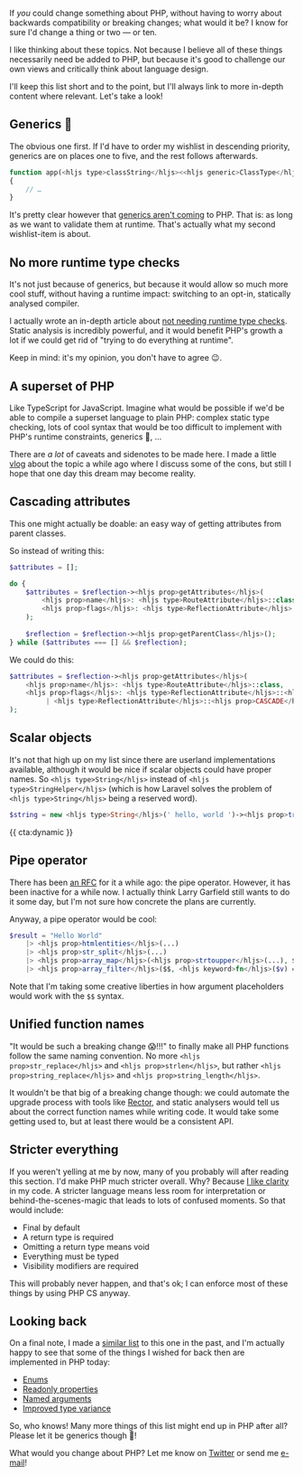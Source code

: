 If _you_ could change something about PHP, without having to worry about backwards compatibility or breaking changes; what would it be? I know for sure I'd change a thing or two — or ten. 

I like thinking about these topics. Not because I believe all of these things necessarily need be added to PHP, but because it's good to challenge our own views and critically think about language design.

I'll keep this list short and to the point, but I'll always link to more in-depth content where relevant. Let's take a look!

## Generics 🥺

The obvious one first. If I'd have to order my wishlist in descending priority, generics are on places one to five, and the rest follows afterwards.

```php
function app(<hljs type>classString</hljs><<hljs generic>ClassType</hljs>> $className): <hljs generic>ClassType</hljs>
{
    // …
}
```

It's pretty clear however that [generics aren't coming](https://www.youtube.com/watch?v=BN0L2MBkhNg) to PHP. That is: as long as we want to validate them at runtime. That's actually what my second wishlist-item is about.

## No more runtime type checks

It's not just because of generics, but because it would allow so much more cool stuff, without having a runtime impact: switching to an opt-in, statically analysed compiler. 

I actually wrote an in-depth article about [not needing runtime type checks](/blog/we-dont-need-runtime-type-checks). Static analysis is incredibly powerful, and it would benefit PHP's growth a lot if we could get rid of "trying to do everything at runtime". 

Keep in mind: it's my opinion, you don't have to agree 😉.

## A superset of PHP

Like TypeScript for JavaScript. Imagine what would be possible if we'd be able to compile a superset language to plain PHP: complex static type checking, lots of cool syntax that would be too difficult to implement with PHP's runtime constraints, generics 🥺, … 

There are _a lot_ of caveats and sidenotes to be made here. I made a little [vlog](https://www.youtube.com/watch?v=kVww3uk7HMg) about the topic a while ago where I discuss some of the cons, but still I hope that one day this dream may become reality.

## Cascading attributes

This one might actually be doable: an easy way of getting attributes from parent classes. 

So instead of writing this:

```php
$attributes = [];

do {
    $attributes = $reflection-><hljs prop>getAttributes</hljs>(
        <hljs prop>name</hljs>: <hljs type>RouteAttribute</hljs>::class,
        <hljs prop>flags</hljs>: <hljs type>ReflectionAttribute</hljs>::<hljs prop>IS_INSTANCEOF</hljs>
    );
    
    $reflection = $reflection-><hljs prop>getParentClass</hljs>();
} while ($attributes === [] && $reflection);
```

We could do this:

```php
$attributes = $reflection-><hljs prop>getAttributes</hljs>(
    <hljs prop>name</hljs>: <hljs type>RouteAttribute</hljs>::class,
    <hljs prop>flags</hljs>: <hljs type>ReflectionAttribute</hljs>::<hljs prop>IS_INSTANCEOF</hljs> 
         | <hljs type>ReflectionAttribute</hljs>::<hljs prop>CASCADE</hljs>
);
```

## Scalar objects

It's not that high up on my list since there are userland implementations available, although it would be nice if scalar objects could have proper names. So `<hljs type>String</hljs>` instead of `<hljs type>StringHelper</hljs>` (which is how Laravel solves the problem of `<hljs type>String</hljs>` being a reserved word).

```php
$string = new <hljs type>String</hljs>(' hello, world ')-><hljs prop>trim</hljs>()-><hljs prop>explode</hljs>(',');
```

{{ cta:dynamic }}

## Pipe operator

There has been [an RFC](https://wiki.php.net/rfc/pipe-operator-v2) for it a while ago: the pipe operator. However, it has been inactive for a while now. I actually think Larry Garfield still wants to do it some day, but I'm not sure how concrete the plans are currently.

Anyway, a pipe operator would be cool:

```php
$result = "Hello World"
    |> <hljs prop>htmlentities</hljs>(...)
    |> <hljs prop>str_split</hljs>(...)
    |> <hljs prop>array_map</hljs>(<hljs prop>strtoupper</hljs>(...), $$)
    |> <hljs prop>array_filter</hljs>($$, <hljs keyword>fn</hljs>($v) => $v != 'O');
```

Note that I'm taking some creative liberties in how argument placeholders would work with the `$$` syntax. 

## Unified function names

"It would be such a breaking change 😱!!!" to finally make all PHP functions follow the same naming convention. No more `<hljs prop>str_replace</hljs>` and `<hljs prop>strlen</hljs>`, but rather `<hljs prop>string_replace</hljs>` and `<hljs prop>string_length</hljs>`.

It wouldn't be that big of a breaking change though: we could automate the upgrade process with tools like [Rector](https://github.com/rectorphp/rector), and static analysers would tell us about the correct function names while writing code. It would take some getting used to, but at least there would be a consistent API.

## Stricter everything

If you weren't yelling at me by now, many of you probably will after reading this section. I'd make PHP much stricter overall. Why? Because [I like clarity](/blog/uncertainty-doubt-and-static-analysis) in my code. A stricter language means less room for interpretation or behind-the-scenes-magic that leads to lots of confused moments. So that would include: 

- Final by default
- A return type is required
- Omitting a return type means void
- Everything must be typed
- Visibility modifiers are required

This will probably never happen, and that's ok; I can enforce most of these things by using PHP CS anyway.

## Looking back

On a final note, I made a [similar list](/blog/php-reimagined) to this one in the past, and I'm actually happy to see that some of the things I wished for back then are implemented in PHP today:

- [Enums](/blog/php-enums)
- [Readonly properties](/blog/php-81-readonly-properties)
- [Named arguments](/blog/php-8-named-arguments)
- [Improved type variance](/blog/new-in-php-74#improved-type-variance-rfc)

So, who knows! Many more things of this list might end up in PHP after all? Please let it be generics though 🥺!

What would you change about PHP? Let me know on [Twitter](*https://twitter.com/brendt_gd) or send me [e-mail](mailto:brendt@stitcher.io)!
